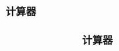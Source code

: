 # 计算器
<center><h1>计算器</h1></center>
<center>
<template>
    <div>
     <input type="text" class="el-input__inner" id="num00" width="50px" placeholder="单注金额" value="2" /><br/><br/>
    <input type="text" class="el-input__inner" id="num" width="50px" placeholder="起始倍数" value="1" /><br/><br/>
    <input type="text" class="el-input__inner" id="num0" width="50px" placeholder="已投入"value="0" /><br/><br/>
    <input type="text" class="el-input__inner" id="num1" width="50px" placeholder="奖金" /><br/><br/>
    <input type="text" class="el-input__inner" id="num2" width="50px" placeholder="利润"/><br/><br/>
    <input type="text" class="el-input__inner" id="num3" width="50px" placeholder="最大倍数" value="1000"/><br/> <br/>
        <button class="el-button el-button--primary" @click="change">{{buttonName}}</button>
         <div v-for="item in result" > 
            <span>{{ item.次数 }} {{ item.倍 }} {{ item.消费 }} {{ item.利润 }} </span>
          </div>
    </div>
</template>

<script>
    export default {
        data() {
            return {
                buttonName: "计算",
                 i : 1,
                 play: '',
                 lr: '',
                 t: '',
                 m: '',
                 b: '',
                 note: 2,
                result: [{ /*message: '',*/
                           次数: '',
                           倍: '',
                           消费: '',
                           利润: ''}]
            };
        },
        methods: {
            change() {
            this.i = 1,
            this.play= '',
            this.lr = '',
            this.t = '',
            this.m = '',
            this.b = '',
            this.note = 2,
            this.result = [{次数: '',
                            倍: '',
                            消费: '',
                            利润: ''}],
            this.note= parseFloat(document.getElementById("num00").value);
            this.play= parseFloat(document.getElementById("num1").value);
            this.lr= parseFloat(document.getElementById("num2").value);
            this.t= parseFloat(document.getElementById("num3").value);
            this.m = parseFloat(document.getElementById("num0").value);
            this.b = parseFloat(document.getElementById("num").value);
            for(; this.b < this.t; this.b++){
                for (; this.lr < this.b * this.play - (this.m + this.b * 2); this.i++) {
                    this.m += this.b * 2;
                    this.result.push({
                        /*message: "次数 >> " + this.i + "   倍 >> "  + this.b + "   消费 >> " + this.m + "  利润 >> " + (this.b * this.play-this.m),*/
                        次数: "次数 : " + this.i,
                        倍: "倍数 ：" + this.b,
                        消费: "消费 : "+ this.m,
                        利润: "利润 : " + (this.b * this.play-this.m)
                    })                  
                }
            }           
            }
        }
    };

 </script>
<style>
.el-input__inner {
    -webkit-appearance: none;
    background-color: #fff;
    background-image: none;
    border-radius: 4px;
    border: 1px solid #dcdfe6;
    box-sizing: border-box;
    color: #606266;
    display: inline-block;
    font-size: inherit;
    height: 40px;
    line-height: 40px;
    outline: none;
    padding: 0 15px;
    transition: border-color .2s cubic-bezier(.645,.045,.355,1);
    width: 50%;
}
.el-button {
    display: inline-block;
    line-height: 1;
    white-space: nowrap;
    cursor: pointer;
    background: #fff;
    border: 1px solid #dcdfe6;
    color: #606266;
    -webkit-appearance: none;
    text-align: center;
    box-sizing: border-box;
    outline: none;
    margin: 0;
    transition: .1s;
    font-weight: 500;
    -moz-user-select: none;
    -webkit-user-select: none;
    -ms-user-select: none;
    padding: 12px 20px;
    font-size: 14px;
    border-radius: 4px;
}
button, input, select, textarea {
    font-family: inherit;
    font-size: inherit;
    line-height: inherit;
    color: inherit;
}

button {
    -webkit-appearance: button;
    -webkit-writing-mode: horizontal-tb !important;
    text-rendering: auto;
    color: buttontext;
    letter-spacing: normal;
    word-spacing: normal;
    text-transform: none;
    text-indent: 0px;
    text-shadow: none;
    display: inline-block;
    text-align: center;
    align-items: flex-start;
    cursor: default;
    background-color: buttonface;
    box-sizing: border-box;
    margin: 0em;
    font: 400 13.3333px Arial;
    padding: 1px 6px;
    border-width: 2px;
    border-style: outset;
    border-color: buttonface;
    border-image: initial;
}
.el-button--primary {
    color: #fff;
    background-color: #409eff;
    border-color: #409eff;
}
.demo-icon .source button {
    margin: 0 20px;
}

</style>
</center>
